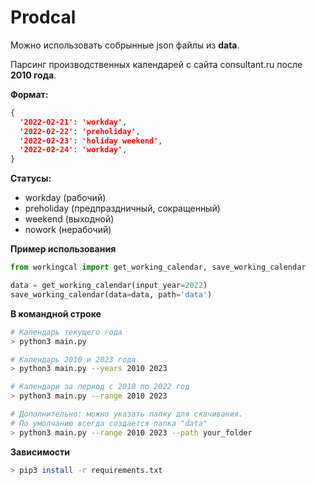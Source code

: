 # Prodcal

Можно использовать собрынные json файлы из **data**.

Парсинг производственных календарей с сайта consultant.ru после **2010 года**.

**Формат:**

```json
{
  '2022-02-21': 'workday',
  '2022-02-22': 'preholiday',
  '2022-02-23': 'holiday weekend',
  '2022-02-24': 'workday',
}
```

**Статусы:**

- workday (рабочий)
- preholiday (предпраздничный, сокращенный)
- weekend (выходной)
- nowork (нерабочий)


**Пример использования**

```Python
from workingcal import get_working_calendar, save_working_calendar

data = get_working_calendar(input_year=2022)
save_working_calendar(data=data, path='data')
```

**В командной строке**

```bash
# Календарь текущего года
> python3 main.py
```

```bash
# Календарь 2010 и 2023 года
> python3 main.py --years 2010 2023
```

```bash
# Календари за период с 2010 по 2022 год
> python3 main.py --range 2010 2023
```

```bash
# Дополнительно: можно указать папку для скачивания.
# По умолчанию всегда создается папка "data"
> python3 main.py --range 2010 2023 --path your_folder
```


**Зависимости**
```bash
> pip3 install -r requirements.txt
```
